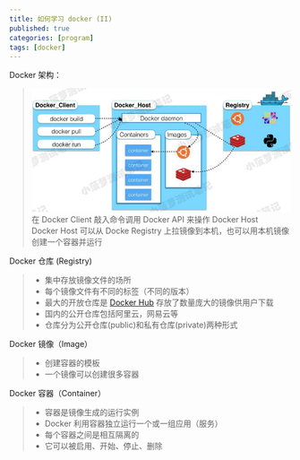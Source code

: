 ```yaml
---
title: 如何学习 docker (II)
published: true
categories: [program]
tags: [docker]
---
```


Docker 架构：
> ![](/images/docker-structure.jpg)  
> 在 Docker Client 敲入命令调用 Docker API 来操作 Docker Host  
> Docker Host 可以从 Docke Registry 上拉镜像到本机，也可以用本机镜像创建一个容器并运行  

Docker 仓库 (Registry)
> * 集中存放镜像文件的场所
> * 每个镜像文件有不同的标签（不同的版本）
> * 最大的开放仓库是 [Docker Hub](https://hub.docker.com/) 存放了数量庞大的镜像供用户下载
> * 国内的公开仓库包括阿里云，网易云等
> * 仓库分为公开仓库(public)和私有仓库(private)两种形式

Docker 镜像（Image）
> * 创建容器的模板
> * 一个镜像可以创建很多容器

Docker 容器（Container）
> * 容器是镜像生成的运行实例
> * Docker 利用容器独立运行一个或一组应用（服务）
> * 每个容器之间是相互隔离的
> * 它可以被启用、开始、停止、删除
